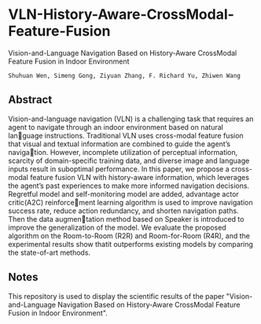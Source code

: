 # VLN-History-Aware-CrossModal-Feature-Fusion
Vision-and-Language Navigation Based on History-Aware CrossModal  Feature Fusion in Indoor Environment 
    
    Shuhuan Wen, Simeng Gong, Ziyuan Zhang, F. Richard Yu, Zhiwen Wang

 ## Abstract
Vision-and-language navigation (VLN) is a challenging task that requires
an agent to navigate through an indoor environment based on natural language instructions. Traditional VLN uses cross-modal feature fusion that
visual and textual information are combined to guide the agent’s navigation. However, incomplete utilization of perceptual information, scarcity of
domain-specific training data, and diverse image and language inputs result
in suboptimal performance. In this paper, we propose a cross-modal feature
fusion VLN with history-aware information, which leverages the agent’s past
experiences to make more informed navigation decisions. Regretful model
and self-monitoring model are added, advantage actor critic(A2C) reinforcement learning algorithm is used to improve navigation success rate, reduce
action redundancy, and shorten navigation paths. Then the data augmentation method based on Speaker is introduced to improve the generalization
of the model. We evaluate the proposed algorithm on the Room-to-Room
(R2R) and Room-for-Room (R4R), and the experimental results show thatit outperforms existing models by comparing the state-of-art methods.

## Notes
This repository is used to display the scientific results of the paper "Vision-and-Language Navigation Based on History-Aware CrossModal  Feature Fusion in Indoor Environment".
